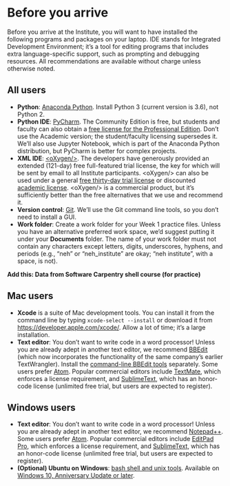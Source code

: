 # Before you arrive

Before you arrive at the Institute, you will want to have installed the following programs and packages on your laptop. IDE stands for Integrated Development Environment; it’s a tool for editing programs that includes extra language-specific support, such as prompting and debugging resources. All recommendations are available without charge unless otherwise noted.

## All users

* **Python**: [Anaconda Python](https://www.continuum.io/downloads). Install Python 3 (current version is 3.6), not Python 2.
* **Python IDE**: [PyCharm](https://www.jetbrains.com/pycharm/). The Community Edition is free, but students and faculty can also obtain a [free license for the Professional Edition](https://www.jetbrains.com/student/). Don’t use the Academic version; the student/faculty licensing supersedes it. We’ll also use Jupyter Notebook, which is part of the Anaconda Python distribution, but PyCharm is better for complex projects.
* **XML IDE**: [\<oXygen/\>](http://www.oxygenxml.com>). The developers have generously provided an extended (121-day) free full-featured trial license, the key for which will be sent by email to all Institute participants. \<oXygen/\> can also be used under a general [free thirty-day trial license](https://www.oxygenxml.com/xml_editor/register.html) or discounted [academic license](https://www.oxygenxml.com/buy_new_licenses_academic.html). \<oXygen/\> is a commercial product, but it’s sufficiently better than the free alternatives that we use and recommend it.
* **Version control**: [Git](https://git-scm.com/downloads). We’ll use the Git command line tools, so you don’t need to install a GUI.
* **Work folder**: Create a work folder for your Week 1 practice files. Unless you have an alternative preferred work space, we’d suggest putting it under your **Documents** folder. The name of your work folder must not contain any characters except letters, digits, underscores, hyphens, and periods (e.g., “neh” or “neh_institute” are okay; “neh institute”, with a space, is not).

**Add this: Data from Software Carpentry shell course (for practice)**


## Mac users

* **Xcode** is a suite of Mac development tools. You can install it from the command line by typing `xcode-select --install` or download it from <https://developer.apple.com/xcode/>. Allow a lot of time; it’s a large installation.
* **Text editor**: You don’t want to write code in a word processor! Unless you are already adept in another text editor, we recommend [BBEdit](https://www.barebones.com/products/bbedit/) (which now incorporates the functionality of the same company’s earlier TextWrangler). Install the [command-line BBEdit tools](http://www.barebones.com/support/bbedit/cmd-line-tools.html) separately. Some users prefer [Atom](https://atom.io/). Popular commercial editors include [TextMate](https://macromates.com/), which enforces a license requirement, and  [SublimeText](https://www.sublimetext.com/), which has an honor-code license (unlimited free trial, but users are expected to register).
## Windows users

* **Text editor**: You don’t want to write code in a word processor! Unless you are already adept in another text editor, we recommend [Notepad++](https://notepad-plus-plus.org/). Some users prefer [Atom](http://blog.atom.io/2017/01/18/atom-on-windows.html). Popular commercial editors include [EditPad Pro](https://www.editpadpro.com/), which enforces a license requirement, and [SublimeText](https://www.sublimetext.com/2), which has an honor-code license (unlimited free trial, but users are expected to register).
* **(Optional) Ubuntu on Windows**: [bash shell and unix tools](https://msdn.microsoft.com/en-us/commandline/wsl/faq). Available on [Windows 10, Anniversary Update or later](https://www.howtogeek.com/248177/whats-new-in-windows-10s-anniversary-update/). 
